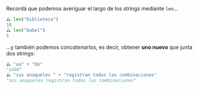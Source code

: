 Recordá que podemos averiguar el largo de los strings mediante `len`...

```python
ム len("biblioteca")
10
ム len("babel")
5
```

...y también podemos _concatenarlos_, es decir, obtener **uno nuevo** que junta dos strings:

```python
ム "aa" + "bb"
"aabb"
ム "sus anaqueles " + "registran todas las combinaciones"
"sus anaqueles registran todas las combinaciones"
```
